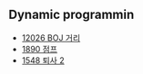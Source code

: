 ## Dynamic programmin

- [12026 BOJ 거리](./12026.cpp)
- [1890 점프](./1890.cpp)
- [1548 퇴사 2](./1548.cpp)